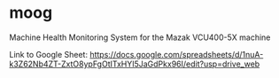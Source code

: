 # moog
Machine Health Monitoring System
for the Mazak VCU400-5X machine

Link to Google Sheet: https://docs.google.com/spreadsheets/d/1nuA-k3Z62Nb4ZT-ZxtO8ypFgOtITxHYI5JaGdPkx96I/edit?usp=drive_web
